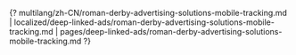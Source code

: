 {? multilang/zh-CN/roman-derby-advertising-solutions-mobile-tracking.md | localized/deep-linked-ads/roman-derby-advertising-solutions-mobile-tracking.md | pages/deep-linked-ads/roman-derby-advertising-solutions-mobile-tracking.md ?}
